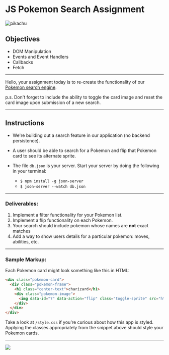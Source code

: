 # JS Pokemon Search Assignment

![pikachu](https://media.giphy.com/media/uLnPIWsqIz2aA/giphy.gif)

## Objectives

- DOM Manipulation
- Events and Event Handlers
- Callbacks
- Fetch


---

Hello, your assignment today is to re-create the functionality of our
[Pokemon search engine](https://learn-co-curriculum.github.io/js-pokemon-search-practice-assignment/).

p.s. Don't forget to include the ability to toggle the card image and reset the card image upon submission of a new
search.

---

## Instructions

- We're building out a search feature in our application (no backend persistence).

- A user should be able to search for a Pokemon and flip that Pokemon card to see its alternate sprite.

- The file `db.json` is your server. Start your server by doing the following in your terminal:
  - `$ npm install -g json-server`
  - `$ json-server --watch db.json`

---

### Deliverables:

1.  Implement a filter functionality for your Pokemon list.
2.  Implement a flip functionality on each Pokemon.
3.  Your search should include pokemon whose names are **not** exact matches
4.  Add a way to show users details for a particular pokemon: moves, abilities, etc.

---

### Sample Markup:

Each Pokemon card might look something like this in HTML:

```html
<div class="pokemon-card">
  <div class="pokemon-frame">
    <h1 class="center-text">charizard</h1>
    <div class="pokemon-image">
      <img data-id="7" data-action="flip" class="toggle-sprite" src="https://raw.githubusercontent.com/PokeAPI/sprites/master/sprites/pokemon/6.png">
    </div>
  </div>
</div>
```

Take a look at `/style.css` if you're curious about how this app is styled. Applying the classes appropriately from the snippet above should style your Pokemon cards.

---

![](https://media.giphy.com/media/HZpCCbcWc0a3u/giphy.gif)
